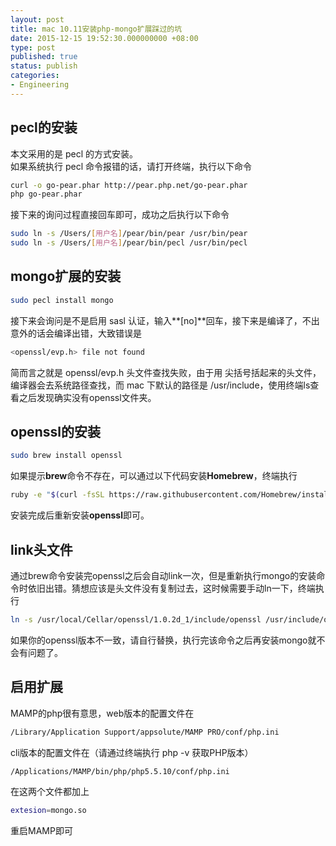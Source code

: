 ```yaml
---
layout: post
title: mac 10.11安装php-mongo扩展踩过的坑
date: 2015-12-15 19:52:30.000000000 +08:00
type: post
published: true
status: publish
categories:
- Engineering
---
```

## pecl的安装
本文采用的是 pecl 的方式安装。   
如果系统执行 pecl 命令报错的话，请打开终端，执行以下命令

```bash
curl -o go-pear.phar http://pear.php.net/go-pear.phar
php go-pear.phar
```

接下来的询问过程直接回车即可，成功之后执行以下命令

```bash
sudo ln -s /Users/[用户名]/pear/bin/pear /usr/bin/pear
sudo ln -s /Users/[用户名]/pear/bin/pecl /usr/bin/pecl
```

## mongo扩展的安装

```bash
sudo pecl install mongo
```

接下来会询问是不是启用 sasl 认证，输入**[no]**回车，接下来是编译了，不出意外的话会编译出错，大致错误是

```bash
<openssl/evp.h> file not found
```

简而言之就是 openssl/evp.h 头文件查找失败，由于用 尖括号括起来的头文件，编译器会去系统路径查找，而 mac 下默认的路径是 /usr/include，使用终端ls查看之后发现确实没有openssl文件夹。

## openssl的安装

```bash
sudo brew install openssl
```

如果提示**brew**命令不存在，可以通过以下代码安装**Homebrew**，终端执行

```bash
ruby -e "$(curl -fsSL https://raw.githubusercontent.com/Homebrew/install/master/install)"
```

安装完成后重新安装**openssl**即可。

## link头文件
通过brew命令安装完openssl之后会自动link一次，但是重新执行mongo的安装命令时依旧出错。猜想应该是头文件没有复制过去，这时候需要手动ln一下，终端执行

```bash
ln -s /usr/local/Cellar/openssl/1.0.2d_1/include/openssl /usr/include/openssl
```

如果你的openssl版本不一致，请自行替换，执行完该命令之后再安装mongo就不会有问题了。

## 启用扩展
MAMP的php很有意思，web版本的配置文件在

```bash
/Library/Application Support/appsolute/MAMP PRO/conf/php.ini
```

cli版本的配置文件在（请通过终端执行 php -v 获取PHP版本）

```bash
/Applications/MAMP/bin/php/php5.5.10/conf/php.ini 
```

在这两个文件都加上

```bash
extesion=mongo.so 
```

重启MAMP即可